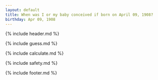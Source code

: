 ```yaml
---
layout: default
title: When was I or my baby conceived if born on April 09, 1908?
birthday: Apr 09, 1908
---
```


{% include header.md %}

{% include guess.md %}

{% include calculate.md %}

{% include safety.md %}

{% include footer.md %}



